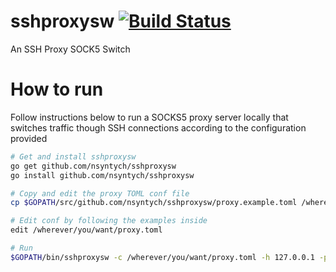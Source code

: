 sshproxysw [![Build Status](https://travis-ci.org/nsyntych/sshproxysw.svg?branch=master)](https://travis-ci.org/nsyntych/sshproxysw)
=========
An SSH Proxy SOCK5 Switch


How to run
=========
Follow instructions below to run a SOCKS5 proxy server locally that switches traffic though SSH connections according to the configuration provided

```bash
# Get and install sshproxysw
go get github.com/nsyntych/sshproxysw
go install github.com/nsyntych/sshproxysw

# Copy and edit the proxy TOML conf file
cp $GOPATH/src/github.com/nsyntych/sshproxysw/proxy.example.toml /wherever/you/want/proxy.toml

# Edit conf by following the examples inside
edit /wherever/you/want/proxy.toml

# Run
$GOPATH/bin/sshproxysw -c /wherever/you/want/proxy.toml -h 127.0.0.1 -p 8000
```